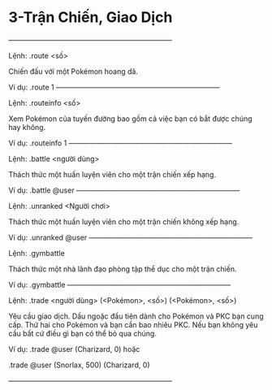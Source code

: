 # 3-Trận Chiến, Giao Dịch
———————————————————————

Lệnh: .route <số>

Chiến đấu với một Pokémon hoang dã.

Ví dụ: .route 1 
———————————————————————

Lệnh: .routeinfo <số>

Xem Pokémon của tuyến đường bao gồm cả việc bạn có bắt được chúng hay không.

Ví dụ: .routeinfo 1 
———————————————————————

Lệnh: .battle <người dùng>

Thách thức một huấn luyện viên cho một trận chiến xếp hạng.

Ví dụ: .battle @user 
———————————————————————

Lệnh: .unranked <Người chơi>

Thách thức một huấn luyện viên cho một trận chiến không xếp hạng.

Ví dụ: .unranked @user 
———————————————————————

Lệnh: .gymbattle

Thách thức một nhà lãnh đạo phòng tập thể dục cho một trận chiến.

Ví dụ: .gymbattle 
———————————————————————

Lệnh: .trade <người dùng> (<Pokémon>, <số>) (<Pokémon>, <số>)

Yêu cầu giao dịch. Dấu ngoặc đầu tiên dành cho Pokémon và PKC bạn cung cấp. Thứ hai cho Pokémon và bạn cần bao nhiêu PKC. Nếu bạn không yêu cầu bất cứ điều gì bạn có thể bỏ qua chúng.

Ví dụ: .trade @user (Charizard, 0) hoặc 

.trade @user (Snorlax, 500) (Charizard, 0)

——————————————————————— 
